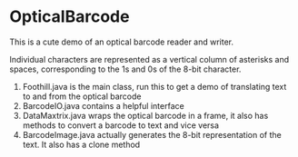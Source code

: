 OpticalBarcode
==============

This is a cute demo of an optical barcode reader and writer.

Individual characters are represented as a vertical column of asterisks and spaces, corresponding to the 1s and 0s of
the 8-bit character. 

1. Foothill.java is the main class, run this to get a demo of translating text to and from the optical barcode
2. BarcodeIO.java contains a helpful interface 
3. DataMaxtrix.java wraps the optical barcode in a frame, it also has methods to convert a barcode to text and vice versa
4. BarcodeImage.java actually generates the 8-bit representation of the text. It also has a clone method

